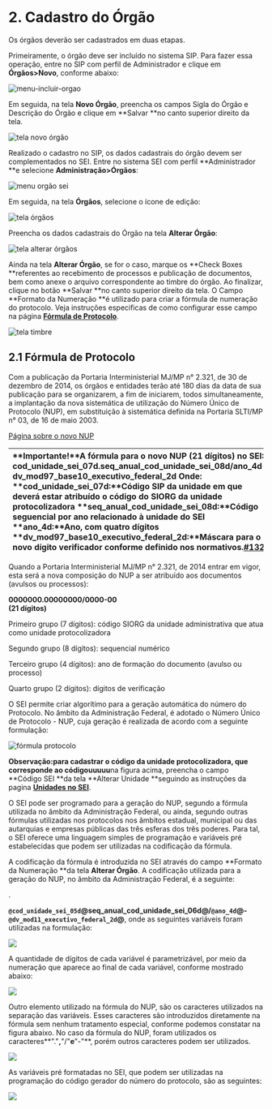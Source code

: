 # 2. Cadastro do Órgão



Os órgãos deverão ser cadastrados em duas etapas.

Primeiramente, o órgão deve ser incluído no sistema SIP. Para fazer essa operação, entre no SIP com perfil de Administrador e clique em **Órgãos&gt;Novo**, conforme abaixo:

![](https://softwarepublico.gov.br/social/sei/manuais/manual-do-adminisrador/menu-incluir-orgao.png "menu-incluir-orgao")

Em seguida, na tela **Novo Órgão**, preencha os campos Sigla do Órgão e Descrição do Órgão e clique em **Salvar **no canto superior direito da tela.

![](https://softwarepublico.gov.br/social/sei/manuais/manual-do-adminisrador/tela-novo-orgao.png "tela novo órgão")



Realizado o cadastro no SIP, os dados cadastrais do órgão devem ser complementados no SEI. Entre no sistema SEI com perfil **Administrador **e selecione **Administração&gt;Órgãos**:

![](https://softwarepublico.gov.br/social/sei/manuais/manual-do-adminisrador/menu-orgao-sei.png "menu orgão sei")



Em seguida, na tela **Órgãos**, selecione o ícone de edição:

![](https://softwarepublico.gov.br/social/sei/manuais/manual-do-adminisrador/tela-orgaos.png "tela órgãos")



Preencha os dados cadastrais do Órgão na tela **Alterar Órgão**:

![](https://softwarepublico.gov.br/social/sei/manuais/manual-do-adminisrador/tela-alterar-orgao.png "tela alterar órgãos")



Ainda na tela **Alterar Órgão**, se for o caso, marque os **Check Boxes **referentes ao recebimento de processos e publicação de documentos, bem como anexe o arquivo correspondente ao timbre do órgão. Ao finalizar, clique no botão **Salvar **no canto superior direito da tela. O Campo **Formato da Numeração **é utilizado para criar a fórmula de numeração do protocolo. Veja instruções especificas de como configurar esse campo na página [**Fórmula de Protocolo**](https://softwarepublico.gov.br/social/sei/manuais/manual-do-administrador/2.-cadastro-do-orgao/#01).

![](https://softwarepublico.gov.br/social/sei/manuais/manual-do-adminisrador/tela-timbre.png "tela timbre")



## **2.1 Fórmula de Protocolo**

Com a publicação da Portaria Interministerial MJ/MP n° 2.321, de 30 de dezembro de 2014, os órgãos e entidades terão até 180 dias da data de sua publicação para se organizarem, a fim de iniciarem, todos simultaneamente, a implantação da nova sistemática de utilização do Número Único de Protocolo \(NUP\), em substituição à sistemática definida na Portaria SLTI/MP n° 03, de 16 de maio 2003.

[Página sobre o novo NUP](http://comprasgovernamentais.gov.br/paginas/comunicacoes-administrativas/numero-unico-de-protocolo-nup)

| **Importante!**A fórmula para o novo NUP \(21 dígitos\) no SEI: cod\_unidade\_sei\_07d.seq\_anual\_cod\_unidade\_sei\_08d/ano\_4d-dv\_mod97\_base10\_executivo\_federal\_2d **Onde:** **cod\_unidade\_sei\_07d:**Código SIP da unidade em que deverá estar atribuído o código do SIORG da unidade protocolizadora **seq\_anual\_cod\_unidade\_sei\_08d:**Código seguencial por ano relacionado à unidade do SEI **ano\_4d:**Ano, com quatro dígitos **dv\_mod97\_base10\_executivo\_federal\_2d:**Máscara para o novo dígito verificador conforme definido nos normativos.[\#132](https://processoeletronico.gov.br/issues/132) |
| :--- |


Quando a Portaria Interministerial MJ/MP n° 2.321, de 2014 entrar em vigor, esta será a nova composição do NUP a ser atribuído aos documentos \(avulsos ou processos\):

**0000000.00000000/0000-00  
\(21 dígitos\)**

Primeiro grupo \(7 dígitos\): código SIORG da unidade administrativa que atua como unidade protocolizadora

Segundo grupo \(8 dígitos\): sequencial numérico

Terceiro grupo \(4 dígitos\): ano de formação do documento \(avulso ou processo\)

Quarto grupo \(2 dígitos\): dígitos de verificação

O SEI permite criar algorítimo para a geração automática do número do Protocolo. No âmbito da Administração Federal, é adotado o Número Único de Protocolo - NUP, cuja geração é realizada de acordo com a seguinte formulação:

![](https://softwarepublico.gov.br/social/sei/manuais/manual-do-adminisrador/formula-imagem-0.png "fórmula protocolo")

**Observação:**para cadastrar o código da unidade protocolizadora, que corresponde ao código**uuuuu**na figura acima, preencha o campo **Código SEI **da tela **Alterar Unidade **seguindo as instruções da pagina [**Unidades no SEI**](https://softwarepublico.gov.br/social/sei/manuais/manual-do-administrador/3.-cadastro-de-unidades/#02).

O SEI pode ser programado para a geração do NUP, segundo a fórmula utilizada no âmbito da Administração Federal, ou ainda, segundo outras fórmulas utilizadas nos protocolos nos âmbitos estadual, municipal ou das autarquias e empresas públicas das três esferas dos três poderes. Para tal, o SEI oferece uma linguagem simples de programação e variáveis pré estabelecidas que podem ser utilizadas na codificação da fórmula.

A codificação da fórmula é introduzida no SEI através do campo **Formato da Numeração **da tela **Alterar Órgão**. A codificação utilizada para a geração do NUP, no âmbito da Administração Federal, é a seguinte:

.

**`@cod_unidade_sei_05d`@seq\_anual\_cod\_unidade\_sei\_06d@/`@ano_4d`@-`@dv_mod11_executivo_federal_2d`@**, onde as seguintes variáveis foram utilizadas na formulação:

![](https://softwarepublico.gov.br/social/sei/manuais/manual-do-adminisrador/formula-imagem-1.png)

A quantidade de dígitos de cada variável é parametrizável, por meio da numeração que aparece ao final de cada variável, conforme mostrado abaixo:



![](https://softwarepublico.gov.br/social/sei/manuais/manual-do-adminisrador/formula-imagem-2.png)



Outro elemento utilizado na fórmula do NUP, são os caracteres utilizados na separação das variáveis. Esses caracteres são introduzidos diretamente na fórmula sem nenhum tratamento especial, conforme podemos constatar na figura abaixo. No caso da fórmula do NUP, foram utilizados os caracteres**"."**,**"/"**e**"-"**, porém outros caracteres podem ser utilizados.

![](https://softwarepublico.gov.br/social/sei/manuais/manual-do-adminisrador/formula-imagem-3.png)

As variáveis pré formatadas no SEI, que podem ser utilizadas na programação do código gerador do número do protocolo, são as seguintes:



![](https://softwarepublico.gov.br/social/sei/manuais/manual-do-adminisrador/formula-imagem-4.png)

  




